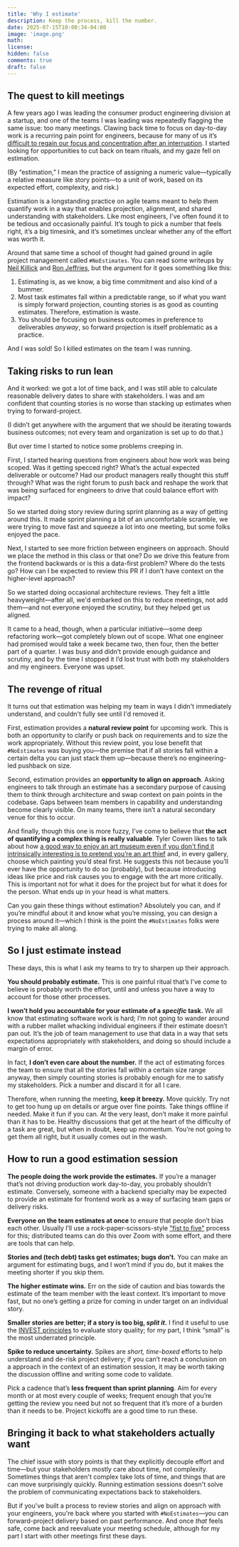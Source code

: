 ```yaml
---
title: 'Why I estimate'
description: Keep the process, kill the number.
date: 2025-07-15T10:00:34-04:00
image: 'image.png'
math:
license:
hidden: false
comments: true
draft: false
---
```


## The quest to kill meetings

A few years ago I was leading the consumer product engineering division at a startup, and one of the teams I was leading was repeatedly flagging the same issue: too many meetings. Clawing back time to focus on day-to-day work is a recurring pain point for engineers, because for many of us it’s [difficult to regain our focus and concentration after an interruption](https://www.paulgraham.com/makersschedule.html). I started looking for opportunities to cut back on team rituals, and my gaze fell on estimation.

(By “estimation,” I mean the practice of assigning a numeric value—typically a relative measure like story points—to a unit of work, based on its expected effort, complexity, and risk.)

Estimation is a longstanding practice on agile teams meant to help them quantify work in a way that enables projection, alignment, and shared understanding with stakeholders. Like most engineers, I've often found it to be tedious and occasionally painful. It’s tough to pick a number that feels right, it’s a big timesink, and it’s sometimes unclear whether any of the effort was worth it.

Around that same time a school of thought had gained ground in agile project management called `#NoEstimates`. You can read some writeups by [Neil Killick](https://www.neilkillick.com/blog/noestimates-part-1-doing-scrum-without-estimates) and [Ron Jeffries](https://ronjeffries.com/xprog/articles/the-noestimates-movement/), but the argument for it goes something like this:

1. Estimating is, as we know, a big time commitment and also kind of a bummer.
2. Most task estimates fall within a predictable range, so if what you want is simply forward projection, counting stories is as good as counting estimates. Therefore, estimation is waste.
3. You should be focusing on business outcomes in preference to deliverables _anyway_, so forward projection is itself problematic as a practice.

And I was sold! So I killed estimates on the team I was running.

## Taking risks to run lean

And it worked: we got a lot of time back, and I was still able to calculate reasonable delivery dates to share with stakeholders. I was and am confident that counting stories is no worse than stacking up estimates when trying to forward-project.

(I didn’t get anywhere with the argument that we should be iterating towards business outcomes; not every team and organization is set up to do that.)

But over time I started to notice some problems creeping in.

First, I started hearing questions from engineers about how work was being scoped. Was it getting specced right? What’s the actual expected deliverable or outcome? Had our product managers really thought this stuff through? What was the right forum to push back and reshape the work that was being surfaced for engineers to drive that could balance effort with impact?

So we started doing story review during sprint planning as a way of getting around this. It made sprint planning a bit of an uncomfortable scramble, we were trying to move fast and squeeze a lot into one meeting, but some folks enjoyed the pace.

Next, I started to see more friction between engineers on approach. Should we place the method in this class or that one? Do we drive this feature from the frontend backwards or is this a data-first problem? Where do the tests go? How can I be expected to review this PR if I don’t have context on the higher-level approach?

So we started doing occasional architecture reviews. They felt a little heavyweight—after all, we'd embarked on this to reduce meetings, not add them—and not everyone enjoyed the scrutiny, but they helped get us aligned.

It came to a head, though, when a particular initiative—some deep refactoring work—got completely blown out of scope. What one engineer had promised would take a week became two, then four, then the better part of a quarter. I was busy and didn’t provide enough guidance and scrutiny, and by the time I stopped it I’d lost trust with both my stakeholders and my engineers. Everyone was upset.

## The revenge of ritual

It turns out that estimation was helping my team in ways I didn't immediately understand, and couldn't fully see until I'd removed it.

First, estimation provides a **natural review point** for upcoming work. This is both an opportunity to clarify or push back on requirements and to size the work appropriately. Without this review point, you lose benefit that `#NoEstimates` was buying you—the premise that if all stories fall within a certain delta you can just stack them up—because there’s no engineering-led pushback on size.

Second, estimation provides an **opportunity to align on approach**. Asking engineers to talk through an estimate has a secondary purpose of causing them to think through architecture and swap context on pain points in the codebase. Gaps between team members in capability and understanding become clearly visible. On many teams, there isn’t a natural secondary venue for this to occur.

And finally, though this one is more fuzzy, I’ve come to believe that **the act of quantifying a complex thing is really valuable**. Tyler Cowen likes to talk about how [a good way to enjoy an art museum even if you don't find it intrinsically interesting is to pretend you’re an art thief](http://www.artblog.net/post/2007/09/cowen/) and, in every gallery, choose which painting you’d steal first. He suggests this not because you’ll ever have the opportunity to do so (probably), but because introducing ideas like price and risk causes you to engage with the art more critically. This is important not for what it does for the project but for what it does for the person. What ends up in your head is what matters.

Can you gain these things without estimation? Absolutely you can, and if you’re mindful about it and know what you’re missing, you can design a process around it—which I think is the point the `#NoEstimates` folks were trying to make all along.

## So I just estimate instead

These days, this is what I ask my teams to try to sharpen up their approach.

**You should probably estimate.** This is one painful ritual that’s I've come to believe is probably worth the effort, until and unless you have a way to account for those other processes.

**I won’t hold you accountable for your estimate of a _specific_ task.** We all know that estimating software work is hard; I’m not going to wander around with a rubber mallet whacking individual engineers if their estimate doesn’t pan out. It’s the job of team management to use that data in a way that sets expectations appropriately with stakeholders, and doing so should include a margin of error.

In fact, **I don’t even care about the number.** If the act of estimating forces the team to ensure that all the stories fall within a certain size range anyway, then simply counting stories is probably enough for me to satisfy my stakeholders. Pick a number and discard it for all I care.

Therefore, when running the meeting, **keep it breezy.** Move quickly. Try not to get too hung up on details or argue over fine points. Take things offline if needed. Make it fun if you can. At the very least, don’t make it more painful than it has to be. Healthy discussions that get at the heart of the difficulty of a task are great, but when in doubt, keep up momentum. You’re not going to get them all right, but it usually comes out in the wash.

## How to run a good estimation session

**The people doing the work provide the estimates.** If you’re a manager that’s not driving production work day-to-day, you probably shouldn’t estimate. Conversely, someone with a backend specialty may be expected to provide an estimate for frontend work as a way of surfacing team gaps or delivery risks.

**Everyone on the team estimates at once** to ensure that people don’t bias each other. Usually I’ll use a rock-paper-scissors-style ["fist to five"](https://meetingnotes.com/blog/fist-to-five-voting) process for this; distributed teams can do this over Zoom with some effort, and there are tools that can help.

**Stories and (tech debt) tasks get estimates; bugs don’t.** You can make an argument for estimating bugs, and I won’t mind if you do, but it makes the meeting shorter if you skip them.

**The higher estimate wins.** Err on the side of caution and bias towards the estimate of the team member with the least context. It’s important to move fast, but no one’s getting a prize for coming in under target on an individual story.

**Smaller stories are better; if a story is too big, _split it_.** I find it useful to use the [INVEST principles](<https://en.wikipedia.org/wiki/INVEST_(mnemonic)>) to evaluate story quality; for my part, I think “small” is the most underrated principle.

**Spike to reduce uncertainty.** Spikes are _short, time-boxed_ efforts to help understand and de-risk project delivery; if you can’t reach a conclusion on a approach in the context of an estimation session, it may be worth taking the discussion offline and writing some code to validate.

Pick a cadence that’s **less frequent than sprint planning**. Aim for every month or at most every couple of weeks; frequent enough that you’re getting the review you need but not so frequent that it’s more of a burden than it needs to be. Project kickoffs are a good time to run these.

## Bringing it back to what stakeholders actually want

The chief issue with story points is that they explicitly decouple effort and time—but your stakeholders mostly care about time, not complexity. Sometimes things that aren't complex take lots of time, and things that are can move surprisingly quickly. Running estimation sessions doesn't solve the problem of communicating expectations back to stakeholders.

But if you've built a process to review stories and align on approach with your engineers, you're back where you started with `#NoEstimates`—you can forward-project delivery based on past performance. And once _that_ feels safe, come back and reevaluate your meeting schedule, although for my part I start with other meetings first these days.
